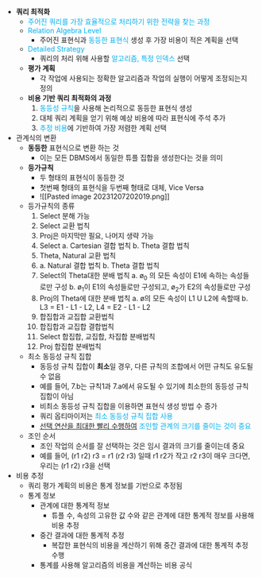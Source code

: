 - **쿼리 최적화**
	- <font color="#00b0f0">주어진 쿼리를 가장 효율적으로 처리하기 위한 전략을 찾는 과정</font>
	- <font color="#00b0f0">Relation Algebra Level</font>
		- 주어진 표현식과 <font color="#00b0f0">동등한 표현식</font> 생성 후 가장 비용이 적은 계획을 선택
	- <font color="#00b0f0">Detailed Strategy</font>
		- 쿼리의 처리 위해 사용할 <font color="#00b0f0">알고리즘, 특정 인덱스</font> 선택
	- **평가 계획**
		- 각 작업에 사용되는 정확한 알고리즘과 작업의 실행이 어떻게 조정되는지 정의
	- **비용 기반 쿼리 최적화의 과정**
		1. <font color="#00b0f0">동등성 규칙</font>을 사용해 논리적으로 동등한 표현식 생성
		2. 대체 쿼리 계획을 얻기 위해 예상 비용에 따라 표현식에 주석 추가
		3. <font color="#00b0f0">추정 비용</font>에 기반하여 가장 저렴한 계획 선택
- 관계식의 변환
	- **동등한** 표현식으로 변환 하는 것
		- 이는 모든 DBMS에서 동일한 튜플 집합을 생성한다는 것을 의미
	- **등가규칙** 
		- 두 형태의 표현식이 동등한 것
		- 첫번째 형태의 표현식을 두번째 형태로 대체, Vice Versa 
		- ![[Pasted image 20231207202019.png]]
	- 등가규칙의 종류
		1. Select 분해 가능
		2. Select 교환 법칙
		3. Proj은 마지막만 필요, 나머지 생략 가능
		4. Select 
		   a. Cartesian 결합 법칙
		   b. Theta 결합 법칙
		5. Theta, Natural 교환 법칙
		6. a. Natural 결합 법칙
		     b. Theta 결합 법칙
		7. Select의 Theta대한 분배 법칙
		   a. ø<sub>0</sub> 의 모든 속성이 E1에 속하는 속성들로만 구성
		   b. ø<sub>1</sub>이 E1의 속성들로만 구성되고, ø<sub>2</sub>가 E2의 속성들로만 구성
		8. Proj의 Theta에 대한 분배 법칙
			a. ø의 모든 속성이 L1 U L2에 속할때
			b. L3 = E1 - L1 - L2, L4 = E2 - L1 - L2
		9. 합집합과 교집합 교환법칙
		10. 합집합과 교집합 결합법칙
		11. Select 합집합, 교집합, 차집합 분배법칙
		12. Proj 합집합 분배법칙
	- 최소 동등성 규칙 집합
		- 동등성 규칙 집합이 **최소**일 경우, 다른 규칙의 조합에서 어떤 규칙도 유도될 수 없음
		- 예를 들어, 7.b는 규칙1과 7.a에서 유도될 수 있기에 최소한의 동등성 규칙 집합이 아님
		- 비최소 동등성 규칙 집합을 이용하면 표현식 생성 방법 수 증가
		- 쿼리 옵티마이저는 <font color="#00b0f0">최소 동등성 규칙 집합 사용</font>
		- <u>선택 연산을 최대한 빨리 수행하여</u> <font color="#00b0f0">조인할 관계의 크기를 줄이는 것이 중요</font>
	- 조인 순서
		- 조인 작업의 순서를 잘 선택하는 것은 임시 결과의 크기를 줄이는데 중요
		- 예를 들어, (r1 r2) r3 = r1 (r2 r3) 일때 r1 r2가 작고 r2 r3이 매우 크다면, 우리는 (r1 r2) r3을 선택
- 비용 추정
	- 쿼리 평가 계획의 비용은 통계 정보를 기반으로 추정됨
	- 통계 정보
		- 관계에 대한 통계적 정보
			- 튜플 수, 속성의 고유한 값 수와 같은 관계에 대한 통계적 정보를 사용해 비용 추정
		- 중간 결과에 대한 통계적 추정
			- 복잡한 표현식의 비용을 계산하기 위해 중간 결과에 대한 통계적 추정 수행
		- 통계를 사용해 알고리즘의 비용을 계산하는 비용 공식